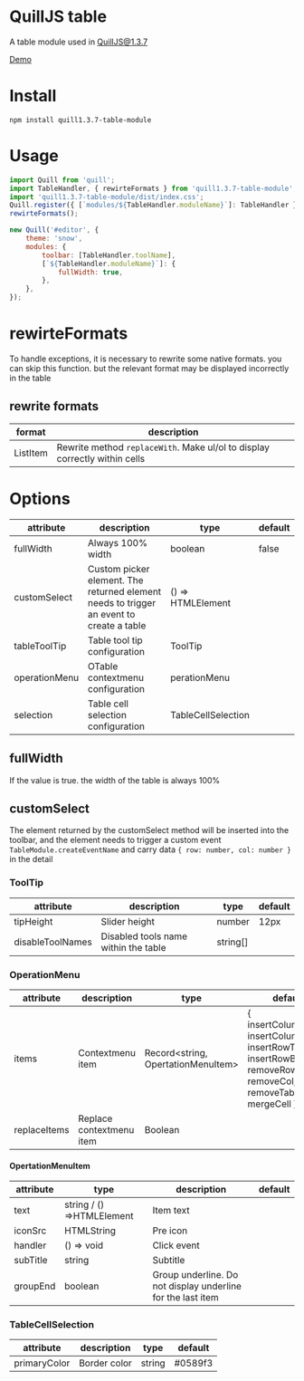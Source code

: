 # QuillJS table

A table module used in QuillJS@1.3.7

[Demo](https://zzxming.github.io/quill-table/demo/index.html)

# Install

```
npm install quill1.3.7-table-module
```

# Usage

```javascript
import Quill from 'quill';
import TableHandler, { rewirteFormats } from 'quill1.3.7-table-module';
import 'quill1.3.7-table-module/dist/index.css';
Quill.register({ [`modules/${TableHandler.moduleName}`]: TableHandler }, true);
rewirteFormats();

new Quill('#editor', {
    theme: 'snow',
    modules: {
        toolbar: [TableHandler.toolName],
        [`${TableHandler.moduleName}`]: {
            fullWidth: true,
        },
    },
});
```

# rewirteFormats

To handle exceptions, it is necessary to rewrite some native formats. you can skip this function. but the relevant format may be displayed incorrectly in the table

## rewrite formats

| format   | description                                                                |
| -------- | -------------------------------------------------------------------------- |
| ListItem | Rewrite method `replaceWith`. Make ul/ol to display correctly within cells |

# Options

| attribute     | description                                                                             | type               | default |
| ------------- | --------------------------------------------------------------------------------------- | ------------------ | ------- |
| fullWidth     | Always 100% width                                                                       | boolean            | false   |
| customSelect  | Custom picker element. The returned element needs to trigger an event to create a table | () => HTMLElement  |         |
| tableToolTip  | Table tool tip configuration                                                            | ToolTip            |         |
| operationMenu | OTable contextmenu configuration                                                        | perationMenu       |         |
| selection     | Table cell selection configuration                                                      | TableCellSelection |         |

## fullWidth

If the value is true. the width of the table is always 100%

## customSelect

The element returned by the customSelect method will be inserted into the toolbar, and the element needs to trigger a custom event `TableModule.createEventName` and carry data `{ row: number, col: number }` in the detail

### ToolTip

| attribute        | description                          | type     | default |
| ---------------- | ------------------------------------ | -------- | ------- |
| tipHeight        | Slider height                        | number   | 12px    |
| disableToolNames | Disabled tools name within the table | string[] |         |

### OperationMenu

| attribute    | description              | type                               | default                                                                                                              |
| ------------ | ------------------------ | ---------------------------------- | -------------------------------------------------------------------------------------------------------------------- |
| items        | Contextmenu item         | Record<string, OpertationMenuItem> | { insertColumnLeft, insertColumnRight, insertRowTop, insertRowBottom, removeRow, removeCol, removeTable, mergeCell } |
| replaceItems | Replace contextmenu item | Boolean                            |                                                                                                                      |

#### OpertationMenuItem

| attribute | type                      | description                                                 | default |
| --------- | ------------------------- | ----------------------------------------------------------- | ------- |
| text      | string / () =>HTMLElement | Item text                                                   |         |
| iconSrc   | HTMLString                | Pre icon                                                    |         |
| handler   | () => void                | Click event                                                 |         |
| subTitle  | string                    | Subtitle                                                    |         |
| groupEnd  | boolean                   | Group underline. Do not display underline for the last item |         |

### TableCellSelection

| attribute    | description  | type   | default |
| ------------ | ------------ | ------ | ------- |
| primaryColor | Border color | string | #0589f3 |
